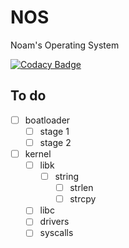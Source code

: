 # NOS

Noam's Operating System

[![Codacy Badge](https://api.codacy.com/project/badge/Grade/f643603f9fab4934b59a2421e029c323)](https://app.codacy.com/app/NHTHEBEST/NOS?utm_source=github.com&utm_medium=referral&utm_content=NEJC-Programing/NOS&utm_campaign=Badge_Grade_Dashboard)

## To do

-   [ ] boatloader
    -   [ ] stage 1
    -   [ ] stage 2
-   [ ] kernel
    -   [ ] libk
        -   [ ] string
            -   [ ] strlen
            -   [ ] strcpy
    -   [ ] libc
    -   [ ] drivers
    -   [ ] syscalls
